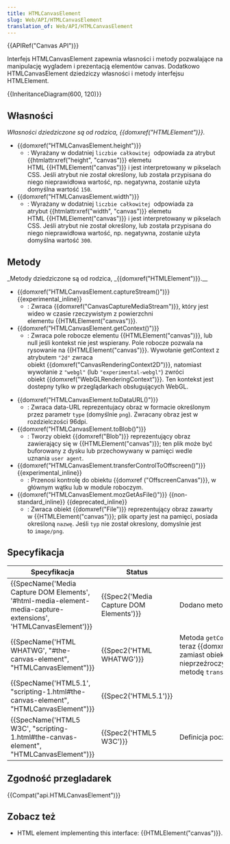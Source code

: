 ```yaml
---
title: HTMLCanvasElement
slug: Web/API/HTMLCanvasElement
translation_of: Web/API/HTMLCanvasElement
---
```

{{APIRef("Canvas API")}}

Interfejs HTMLCanvasElement zapewnia własności i metody pozwalające na manipulację wygladem i prezentacją elementów canvas. Dodatkowo HTMLCanvasElement dziedziczy własności i metody interfejsu HTMLElement.

{{InheritanceDiagram(600, 120)}}

## Własności

_Własności dziedziczone są od rodzica, {{domxref("HTMLElement")}}._

- {{domxref("HTMLCanvasElement.height")}}
  - : Wyrażany w dodatniej `liczbie całkowitej `odpowiada za atrybut {{htmlattrxref("height", "canvas")}} elemetu HTML {{HTMLElement("canvas")}} i jest interpretowany w pikselach CSS. Jeśli atrybut nie został określony, lub została przypisana do niego nieprawidłowa wartość, np. negatywna, zostanie użyta domyślna wartość `150`.
- {{domxref("HTMLCanvasElement.width")}}
  - : Wyrażany w dodatniej `liczbie całkowitej `odpowiada za atrybut {{htmlattrxref("width", "canvas")}} elemetu HTML {{HTMLElement("canvas")}} i jest interpretowany w pikselach CSS. Jeśli atrybut nie został określony, lub została przypisana do niego nieprawidłowa wartość, np. negatywna, zostanie użyta domyślna wartość `300`.

## Metody

_Metody dziedziczone są od rodzica, _{{domxref("HTMLElement")}}.\_\_

- {{domxref("HTMLCanvasElement.captureStream()")}} {{experimental_inline}}
  - : Zwraca {{domxref("CanvasCaptureMediaStream")}}, który jest wideo w czasie rzeczywistym z powierzchni elementu {{HTMLElement("canvas")}}.
- {{domxref("HTMLCanvasElement.getContext()")}}
  - : Zwraca pole robocze elementu {{HTMLElement("canvas")}}, lub null jeśli kontekst nie jest wspierany. Pole robocze pozwala na rysowanie na {{HTMLElement("canvas")}}. Wywołanie getContext z atrybutem `"2d"` zwraca obiekt {{domxref("CanvasRenderingContext2D")}}, natomiast wywołanie z `"webgl"` (lub `"experimental-webgl"`) zwróci obiekt {{domxref("WebGLRenderingContext")}}. Ten kontekst jest dostepny tylko w przeglądarkach obsługujących WebGL.

<!---->

- {{domxref("HTMLCanvasElement.toDataURL()")}}
  - : Zwraca data-URL reprezentujacy obraz w formacie określonym przez parametr `type` (domyślnie `png`). Zwracany obraz jest w rozdzielczości 96dpi.
- {{domxref("HTMLCanvasElement.toBlob()")}}
  - : Tworzy obiekt {{domxref("Blob")}} reprezentujący obraz zawierający się w {{HTMLElement("canvas")}}; ten plik może być buforowany z dysku lub przechowywany w pamięci wedle uznania `user agent`.
- {{domxref("HTMLCanvasElement.transferControlToOffscreen()")}} {{experimental_inline}}
  - : Przenosi kontrolę do obiektu {{domxref ("OffscreenCanvas")}}, w głównym wątku lub w module roboczym.
- {{domxref("HTMLCanvasElement.mozGetAsFile()")}} {{non-standard_inline}} {{deprecated_inline}}
  - : Zwraca obiekt {{domxref("File")}} reprezentujący obraz zawarty w {{HTMLElement("canvas")}}; plik oparty jest na pamięci, posiada określoną `nazwę`. Jeśli `typ` nie został okreslony, domyslnie jest to `image/png`.

## Specyfikacja

| Specyfikacja                                                                                                                                         | Status                                               | Komentarz                                                                                                                                                  |
| ---------------------------------------------------------------------------------------------------------------------------------------------------- | ---------------------------------------------------- | ---------------------------------------------------------------------------------------------------------------------------------------------------------- |
| {{SpecName('Media Capture DOM Elements', '#html-media-element-media-capture-extensions', 'HTMLCanvasElement')}} | {{Spec2('Media Capture DOM Elements')}} | Dodano metodę `captureStream()`.                                                                                                                           |
| {{SpecName('HTML WHATWG', "#the-canvas-element", "HTMLCanvasElement")}}                                                     | {{Spec2('HTML WHATWG')}}                     | Metoda `getContext()` zwraca teraz {{domxref("RenderingContext")}} zamiast obiektu nieprzeźroczystegoDodano metodę `transferControlToOffscreen()` |
| {{SpecName('HTML5.1', "scripting-1.html#the-canvas-element", "HTMLCanvasElement")}}                                     | {{Spec2('HTML5.1')}}                         |                                                                                                                                                            |
| {{SpecName('HTML5 W3C', "scripting-1.html#the-canvas-element", "HTMLCanvasElement")}}                                     | {{Spec2('HTML5 W3C')}}                         | Definicja początkowa.                                                                                                                                      |

## Zgodność przegladarek

{{Compat("api.HTMLCanvasElement")}}

## Zobacz też

- HTML element implementing this interface: {{HTMLElement("canvas")}}.
